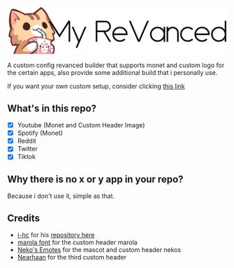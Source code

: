 <p align="center">
  <picture>
    <source
      width="512px"
      media="(prefers-color-scheme: dark)"
      srcset="assets/img-headlines/myvanced_dark.png"
    >
    <img 
      width="512px"
      src="assets/img-headlines/myvanced_light.png"
    >
  </picture>
</p>

A custom config revanced builder that supports monet and custom logo for the certain apps, also provide some additional build that i personally use.

If you want your own custom setup, consider clicking [this link](https://github.com/j-hc/revanced-magisk-module?tab=readme-ov-file#to-includeexclude-patches-or-patch-other-apps)

## What's in this repo?
* [x] Youtube (Monet and Custom Header Image)
* [x] Spotify (Monet)
* [x] Reddit
* [x] Twitter
* [x] Tiktok

## Why there is no x or y app in your repo?
Because i don't use it, simple as that.

## Credits
* [j-hc](https://github.com/j-hc) for his [repository here](https://github.com/j-hc/revanced-magisk-module)
* [marola font](https://www.dafont.com/marola.font) for the custom header marola
* [Neko's Emotes](https://stickers.cloud/en/pack/neko-s-emotes) for the mascot and custom header nekos
* [Nearhaan](https://www.instagram.com/nearhaan.xyz) for the third custom header
